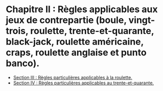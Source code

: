# Chapitre II : Règles applicables aux jeux de contrepartie (boule,  vingt-trois, roulette, trente-et-quarante, black-jack, roulette américaine, craps, roulette anglaise et punto banco).

- [Section III : Règles particulières applicables à la roulette.](section-iii)
- [Section IV : Règles particulières applicables au trente-et-quarante.](section-iv)
